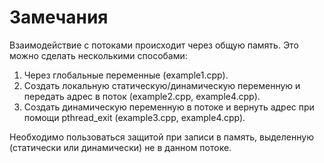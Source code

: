 # Замечания

Взаимодействие с потоками происходит через общую память. Это можно сделать несколькими способами:

1. Через глобальные переменные (example1.cpp).
2. Создать локальную статическую/динамическую переменную и передать адрес в поток (example2.cpp, example4.cpp).
3. Создать динамическую переменную в потоке и вернуть адрес при помощи pthread_exit (example3.cpp, example4.cpp).

Необходимо пользоваться защитой при записи в память, выделенную (статически или динамически) не в данном потоке.